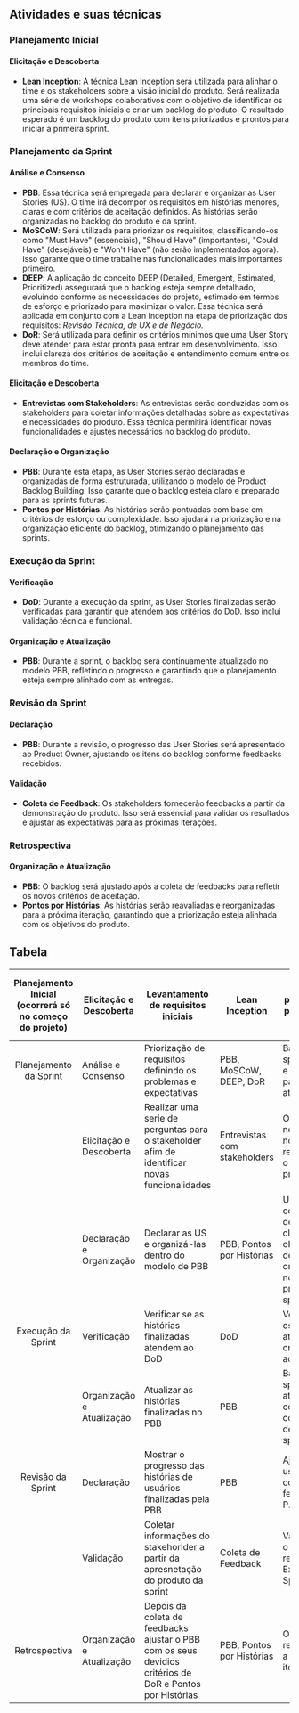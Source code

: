 ## Atividades e suas técnicas

### Planejamento Inicial

#### Elicitação e Descoberta
- **Lean Inception**: A técnica Lean Inception será utilizada para alinhar o time e os stakeholders sobre a visão inicial do produto. Será realizada uma série de workshops colaborativos com o objetivo de identificar os principais requisitos iniciais e criar um backlog do produto. O resultado esperado é um backlog do produto com itens priorizados e prontos para iniciar a primeira sprint.

### Planejamento da Sprint

#### Análise e Consenso
- **PBB**: Essa técnica será empregada para declarar e organizar as User Stories (US). O time irá decompor os requisitos em histórias menores, claras e com critérios de aceitação definidos. As histórias serão organizadas no backlog do produto e da sprint.
- **MoSCoW**: Será utilizada para priorizar os requisitos, classificando-os como "Must Have" (essenciais), "Should Have" (importantes), "Could Have" (desejáveis) e "Won't Have" (não serão implementados agora). Isso garante que o time trabalhe nas funcionalidades mais importantes primeiro.
- **DEEP**: A aplicação do conceito DEEP (Detailed, Emergent, Estimated, Prioritized) assegurará que o backlog esteja sempre detalhado, evoluindo conforme as necessidades do projeto, estimado em termos de esforço e priorizado para maximizar o valor. Essa técnica será aplicada em conjunto com a Lean Inception na etapa de priorização dos requisitos: *Revisão Técnica, de UX e de Negócio.*
- **DoR**: Será utilizada para definir os critérios mínimos que uma User Story deve atender para estar pronta para entrar em desenvolvimento. Isso inclui clareza dos critérios de aceitação e entendimento comum entre os membros do time.

#### Elicitação e Descoberta
- **Entrevistas com Stakeholders**: As entrevistas serão conduzidas com os stakeholders para coletar informações detalhadas sobre as expectativas e necessidades do produto. Essa técnica permitirá identificar novas funcionalidades e ajustes necessários no backlog do produto.

#### Declaração e Organização
- **PBB**: Durante esta etapa, as User Stories serão declaradas e organizadas de forma estruturada, utilizando o modelo de Product Backlog Building. Isso garante que o backlog esteja claro e preparado para as sprints futuras.
- **Pontos por Histórias**: As histórias serão pontuadas com base em critérios de esforço ou complexidade. Isso ajudará na priorização e na organização eficiente do backlog, otimizando o planejamento das sprints.


### Execução da Sprint

#### Verificação
- **DoD**: Durante a execução da sprint, as User Stories finalizadas serão verificadas para garantir que atendem aos critérios do DoD. Isso inclui validação técnica e funcional.

#### Organização e Atualização
- **PBB**: Durante a sprint, o backlog será continuamente atualizado no modelo PBB, refletindo o progresso e garantindo que o planejamento esteja sempre alinhado com as entregas.

### Revisão da Sprint

#### Declaração
- **PBB**: Durante a revisão, o progresso das User Stories será apresentado ao Product Owner, ajustando os itens do backlog conforme feedbacks recebidos.

#### Validação
- **Coleta de Feedback**: Os stakeholders fornecerão feedbacks a partir da demonstração do produto. Isso será essencial para validar os resultados e ajustar as expectativas para as próximas iterações.

### Retrospectiva

#### Organização e Atualização
- **PBB**: O backlog será ajustado após a coleta de feedbacks para refletir os novos critérios de aceitação.
- **Pontos por Histórias**: As histórias serão reavaliadas e reorganizadas para a próxima iteração, garantindo que a priorização esteja alinhada com os objetivos do produto.


## Tabela

| Planejamento Inicial (ocorrerá só no começo do projeto) | Elicitação e Descoberta   | Levantamento de requisitos iniciais                                                                      | Lean Inception               | Possui o backlog do produto incial para começar a primeira sprint                                                        |
|:-------------------------------------------------------:|---------------------------|----------------------------------------------------------------------------------------------------------|------------------------------|--------------------------------------------------------------------------------------------------------------------------|
|                  Planejamento da Sprint                 | Análise e Consenso        | Priorização de requisitos definindo os problemas e expectativas                                          | PBB, MoSCoW, DEEP, DoR       | Backlog da sprint definido e ajustado para interação atual                                                               |
|                                                         | Elicitação e Descoberta   | Realizar uma serie de perguntas para o stakeholder afim de identificar novas funcionalidades             | Entrevistas com stakeholders | Obter se necessário, novos requisitos para o backlog do produto                                                          |
|                                                         | Declaração e Organização  | Declarar as US e organizá-las dentro do modelo de PBB                                                    | PBB, Pontos por Histórias    | User stories com critérios de aceitação claros e objetivos bem definidos e organizados no backlog do produto e da sprint |
|                    Execução da Sprint                   | Verificação               | Verificar se as histórias finalizadas atendem  ao DoD                                                    | DoD                          | Verificação se os requisitos atendem aos critérios de aceitação                                                          |
|                                                         | Organização e Atualização | Atualizar as histórias finalizadas no PBB                                                                | PBB                          | Backlog da sprint atualizado continuamente com o decorrer da sprint                                                      |
|                    Revisão da Sprint                    | Declaração                | Mostrar o progresso das histórias de usuários finalizadas pela PBB                                       | PBB                          | Ajustar os user stories conforme feedback do P.O.                                                                        |
|                                                         | Validação                 | Coletar informações do stakehorlder a partir da apresnetação do produto da sprint                        | Coleta de Feedback           | Validação com o P.O. dos resultados da Execução da Sprint                                                                |
|                      Retrospectiva                      | Organização e Atualização | Depois da coleta de feedbacks ajustar o PBB com os seus devidios critérios de DoR e Pontos por Histórias | PBB, Pontos por Histórias    | Organizar os requisitos para a próxima iteração                                                                          |